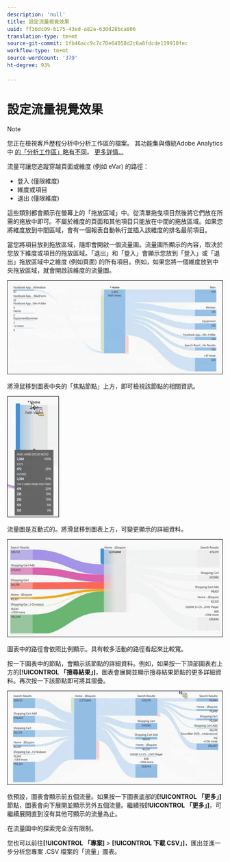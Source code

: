 ```yaml
---
description: 'null'
title: 設定流量視覺效果
uuid: ff36dc09-6175-43ed-a82a-630d28bca806
translation-type: tm+mt
source-git-commit: 1fb46acc9c7c70e64058d2c6a8fdcde119910fec
workflow-type: tm+mt
source-wordcount: '379'
ht-degree: 93%

---
```



# 設定流量視覺效果

>[!NOTE]
>
>您正在檢視客戶歷程分析中分析工作區的檔案。 其功能集與傳統Adobe Analytics中 [的「分析工作區」略有不同](https://docs.adobe.com/content/help/zh-Hant/analytics/analyze/analysis-workspace/home.html)。 [更多詳情...](/help/getting-started/cja-aa.md)

流量可讓您追蹤穿越頁面或維度 (例如 eVar) 的路徑：

* 登入 (僅限維度)
* 維度或項目
* 退出 (僅限維度)

這些類別都會顯示在螢幕上的「拖放區域」中。從清單拖曳項目然後將它們放在所需的拖放中即可。不屬於維度的頁面和其他項目只能放在中間的拖放區域。如果您將維度放到中間區域，會有一個報表自動執行並插入該維度的排名最前項目。

當您將項目放到拖放區域，隨即會開啟一個流量圖。流量圖所顯示的內容，取決於您放下維度或項目的拖放區域。「退出」和「登入」會顯示您放到「登入」或「退出」拖放區域中之維度 (例如頁面) 的所有項目。例如，如果您將一個維度放到中央拖放區域，就會開啟該維度的流量圖。

![](assets/flow.jpg)

將滑鼠移到圖表中央的「焦點節點」上方，即可檢視該節點的相關資訊。

![](assets/flow4.jpg)

流量圖是互動式的。將滑鼠移到圖表上方，可變更顯示的詳細資料。

![](assets/flow2.jpg)

圖表中的路徑會依照比例顯示。具有較多活動的路徑看起來比較寬。

按一下圖表中的節點，會顯示該節點的詳細資料。例如，如果按一下頂部圖表右上方的&#x200B;**[!UICONTROL 「搜尋結果」]**，圖表會展開並顯示搜尋結果節點的更多詳細資料。再次按一下該節點即可將其摺疊。

![](assets/flow3.jpg)

依預設，圖表會顯示前五個流量。如果按一下圖表底部的&#x200B;**[!UICONTROL 「更多」]**&#x200B;節點，圖表會向下展開並顯示另外五個流量。繼續按&#x200B;**[!UICONTROL 「更多」]**，可繼續展開直到沒有其他可顯示的流量為止。

在流量圖中的探索完全沒有限制。

您也可以前往&#x200B;**[!UICONTROL 「專案]** > **[!UICONTROL 下載 CSV」]**，匯出並進一步分析您專案 .CSV 檔案的「流量」圖表。
